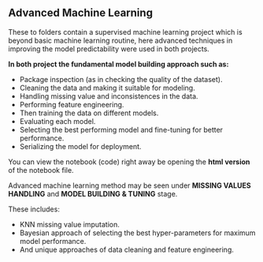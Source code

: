 <h2> Advanced Machine Learning </h2>

These to folders contain a supervised machine learning project which is beyond basic machine learning routine, here advanced techniques in improving the model predictability were used in both projects.



**In both project the fundamental model building approach such as:**

* Package inspection (as in checking the quality of the dataset).
* Cleaning the data and making it suitable for modeling.
* Handling missing value and inconsistences in the data.
* Performing feature engineering.
* Then training the data on different models.
* Evaluating each model.
* Selecting the best performing model and fine-tuning for better performance.
* Serializing the model for deployment.



You can view the notebook (code) right away be opening  the **html version** of the notebook file.



Advanced machine learning method may be seen under **MISSING VALUES HANDLING** and **MODEL BUILDING & TUNING** stage.

These includes:

* KNN missing value imputation.
* Bayesian approach of selecting the best hyper-parameters for maximum model performance.
* And unique approaches of data cleaning and feature engineering.